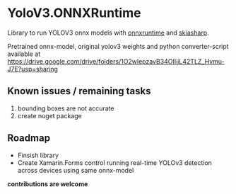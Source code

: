 # YoloV3.ONNXRuntime
Library to run YOLOV3 onnx models with [onnxruntime](https://github.com/microsoft/onnxruntime) and [skiasharp](https://github.com/mono/SkiaSharp).

Pretrained onnx-model, original yolov3 weights and python converter-script available at
https://drive.google.com/drive/folders/1O2wlepzavB34OIIiiL42TLZ_Hvmu-J7E?usp=sharing

## Known issues / remaining tasks
1. bounding boxes are not accurate
2. create nuget package


## Roadmap
- Finsish library
- Create Xamarin.Forms control running real-time YOLOv3 detection across devices using same onnx-model


**contributions are welcome**
